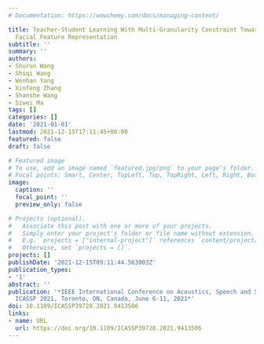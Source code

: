 ```yaml
---
# Documentation: https://wowchemy.com/docs/managing-content/

title: Teacher-Student Learning With Multi-Granularity Constraint Towards Compact
  Facial Feature Representation
subtitle: ''
summary: ''
authors:
- Shurun Wang
- Shiqi Wang
- Wenhan Yang
- Xinfeng Zhang
- Shanshe Wang
- Siwei Ma
tags: []
categories: []
date: '2021-01-01'
lastmod: 2021-12-15T17:11:45+08:00
featured: false
draft: false

# Featured image
# To use, add an image named `featured.jpg/png` to your page's folder.
# Focal points: Smart, Center, TopLeft, Top, TopRight, Left, Right, BottomLeft, Bottom, BottomRight.
image:
  caption: ''
  focal_point: ''
  preview_only: false

# Projects (optional).
#   Associate this post with one or more of your projects.
#   Simply enter your project's folder or file name without extension.
#   E.g. `projects = ["internal-project"]` references `content/project/deep-learning/index.md`.
#   Otherwise, set `projects = []`.
projects: []
publishDate: '2021-12-15T09:11:44.563003Z'
publication_types:
- '1'
abstract: ''
publication: '*IEEE International Conference on Acoustics, Speech and Signal Processing,
  ICASSP 2021, Toronto, ON, Canada, June 6-11, 2021*'
doi: 10.1109/ICASSP39728.2021.9413506
links:
- name: URL
  url: https://doi.org/10.1109/ICASSP39728.2021.9413506
---
```

